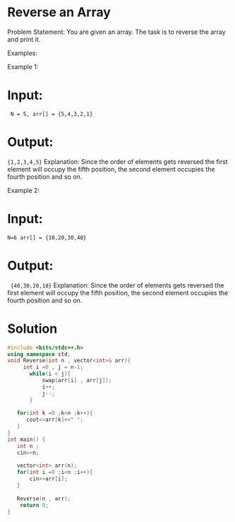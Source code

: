 # Reverse an Array

Problem Statement: You are given an array. The task is to reverse the array and print it. 

Examples:

Example 1:
# Input:
``` N = 5, arr[] = {5,4,3,2,1}```
# Output: 
```{1,2,3,4,5}```
Explanation: Since the order of elements gets reversed the first element will occupy the fifth position, the second element occupies the fourth position and so on.

Example 2:
# Input:
``` N=6 arr[] = {10,20,30,40} ```
# Output:
``` {40,30,20,10}```
Explanation: Since the order of elements gets reversed the first element will occupy the fifth position, the second element occupies the fourth position and so on.

# Solution
```C++
#include <bits/stdc++.h>
using namespace std;
void Reverse(int n , vector<int>& arr){
     int i =0 , j = n-1;
       while(i < j){
           swap(arr[i] , arr[j]);
           i++;
           j--;
       }
   
   for(int k =0 ;k<n ;k++){
      cout<<arr[k]<<" ";
   }
}
int main() {
   int n ;
   cin>>n;
   
   vector<int> arr(n);
   for(int i =0 ;i<n ;i++){
       cin>>arr[i];
   }
  
   Reverse(n , arr);
    return 0;
}
```